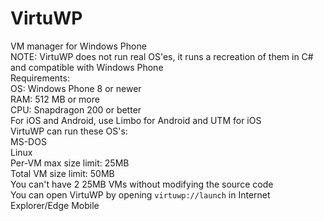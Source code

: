 # VirtuWP
VM manager for Windows Phone <br>
NOTE: VirtuWP does not run real OS'es, it runs a recreation of them in C# and compatible with Windows Phone <br>
Requirements: <br>
OS: Windows Phone 8 or newer <br>
RAM: 512 MB or more <br>
CPU: Snapdragon 200 or better <br>
For iOS and Android, use Limbo for Android and UTM for iOS <br>
VirtuWP can run these OS's: <br>
MS-DOS <br>
Linux <br>
Per-VM max size limit: 25MB <br>
Total VM size limit: 50MB <br>
You can't have 2 25MB VMs without modifying the source code <br>
You can open VirtuWP by opening ```virtuwp://launch``` in Internet Explorer/Edge Mobile <br>
